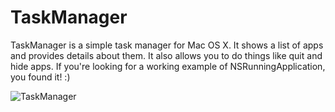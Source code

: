 TaskManager
===========

TaskManager is a simple task manager for Mac OS X. It shows a list of apps and provides details about them. It also allows you to do things like quit and hide apps. If you're looking for a working example of NSRunningApplication, you found it! :)


![TaskManager](https://cloud.githubusercontent.com/assets/8571043/4080146/3fee9d66-2edc-11e4-9223-c3f952dec52d.png "")
